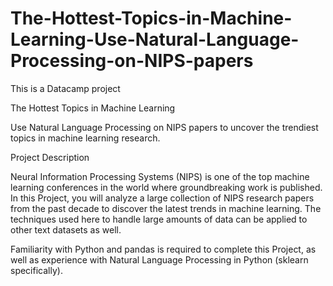 # The-Hottest-Topics-in-Machine-Learning-Use-Natural-Language-Processing-on-NIPS-papers
This is a Datacamp project

The Hottest Topics in Machine Learning

Use Natural Language Processing on NIPS papers to uncover the trendiest topics in machine learning research.

Project Description

Neural Information Processing Systems (NIPS) is one of the top machine learning conferences in the world where groundbreaking work is published. In this Project, you will analyze a large collection of NIPS research papers from the past decade to discover the latest trends in machine learning. The techniques used here to handle large amounts of data can be applied to other text datasets as well.

Familiarity with Python and pandas is required to complete this Project, as well as experience with Natural Language Processing in Python (sklearn specifically). 
